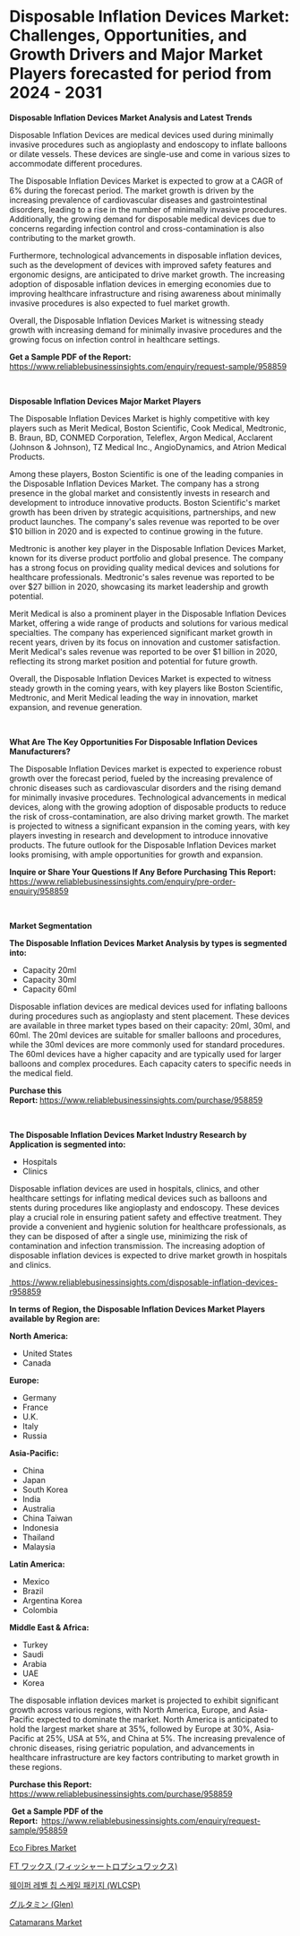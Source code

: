 <p><h1>Disposable Inflation Devices Market: Challenges, Opportunities, and Growth Drivers and Major Market Players forecasted for period from 2024 - 2031</h1></p><p><strong>Disposable Inflation Devices Market Analysis and Latest Trends</strong></p>
<p><p>Disposable Inflation Devices are medical devices used during minimally invasive procedures such as angioplasty and endoscopy to inflate balloons or dilate vessels. These devices are single-use and come in various sizes to accommodate different procedures.</p><p>The Disposable Inflation Devices Market is expected to grow at a CAGR of 6% during the forecast period. The market growth is driven by the increasing prevalence of cardiovascular diseases and gastrointestinal disorders, leading to a rise in the number of minimally invasive procedures. Additionally, the growing demand for disposable medical devices due to concerns regarding infection control and cross-contamination is also contributing to the market growth.</p><p>Furthermore, technological advancements in disposable inflation devices, such as the development of devices with improved safety features and ergonomic designs, are anticipated to drive market growth. The increasing adoption of disposable inflation devices in emerging economies due to improving healthcare infrastructure and rising awareness about minimally invasive procedures is also expected to fuel market growth.</p><p>Overall, the Disposable Inflation Devices Market is witnessing steady growth with increasing demand for minimally invasive procedures and the growing focus on infection control in healthcare settings.</p></p>
<p><strong>Get a Sample PDF of the Report:&nbsp;</strong> <a href="https://www.reliablebusinessinsights.com/enquiry/request-sample/958859">https://www.reliablebusinessinsights.com/enquiry/request-sample/958859</a></p>
<p>&nbsp;</p>
<p><strong>Disposable Inflation Devices Major Market Players</strong></p>
<p><p>The Disposable Inflation Devices Market is highly competitive with key players such as Merit Medical, Boston Scientific, Cook Medical, Medtronic, B. Braun, BD, CONMED Corporation, Teleflex, Argon Medical, Acclarent (Johnson & Johnson), TZ Medical Inc., AngioDynamics, and Atrion Medical Products. </p><p>Among these players, Boston Scientific is one of the leading companies in the Disposable Inflation Devices Market. The company has a strong presence in the global market and consistently invests in research and development to introduce innovative products. Boston Scientific's market growth has been driven by strategic acquisitions, partnerships, and new product launches. The company's sales revenue was reported to be over $10 billion in 2020 and is expected to continue growing in the future.</p><p>Medtronic is another key player in the Disposable Inflation Devices Market, known for its diverse product portfolio and global presence. The company has a strong focus on providing quality medical devices and solutions for healthcare professionals. Medtronic's sales revenue was reported to be over $27 billion in 2020, showcasing its market leadership and growth potential.</p><p>Merit Medical is also a prominent player in the Disposable Inflation Devices Market, offering a wide range of products and solutions for various medical specialties. The company has experienced significant market growth in recent years, driven by its focus on innovation and customer satisfaction. Merit Medical's sales revenue was reported to be over $1 billion in 2020, reflecting its strong market position and potential for future growth.</p><p>Overall, the Disposable Inflation Devices Market is expected to witness steady growth in the coming years, with key players like Boston Scientific, Medtronic, and Merit Medical leading the way in innovation, market expansion, and revenue generation.</p></p>
<p>&nbsp;</p>
<p><strong>What Are The Key Opportunities For Disposable Inflation Devices Manufacturers?</strong></p>
<p><p>The Disposable Inflation Devices market is expected to experience robust growth over the forecast period, fueled by the increasing prevalence of chronic diseases such as cardiovascular disorders and the rising demand for minimally invasive procedures. Technological advancements in medical devices, along with the growing adoption of disposable products to reduce the risk of cross-contamination, are also driving market growth. The market is projected to witness a significant expansion in the coming years, with key players investing in research and development to introduce innovative products. The future outlook for the Disposable Inflation Devices market looks promising, with ample opportunities for growth and expansion.</p></p>
<p><strong>Inquire or Share Your Questions If Any Before Purchasing This Report:</strong> <a href="https://www.reliablebusinessinsights.com/enquiry/pre-order-enquiry/958859">https://www.reliablebusinessinsights.com/enquiry/pre-order-enquiry/958859</a></p>
<p>&nbsp;</p>
<p><strong>Market Segmentation</strong></p>
<p><strong>The Disposable Inflation Devices Market Analysis by types is segmented into:</strong></p>
<p><ul><li>Capacity 20ml</li><li>Capacity 30ml</li><li>Capacity 60ml</li></ul></p>
<p><p>Disposable inflation devices are medical devices used for inflating balloons during procedures such as angioplasty and stent placement. These devices are available in three market types based on their capacity: 20ml, 30ml, and 60ml. The 20ml devices are suitable for smaller balloons and procedures, while the 30ml devices are more commonly used for standard procedures. The 60ml devices have a higher capacity and are typically used for larger balloons and complex procedures. Each capacity caters to specific needs in the medical field.</p></p>
<p><strong>Purchase this Report:&nbsp;</strong><a href="https://www.reliablebusinessinsights.com/purchase/958859">https://www.reliablebusinessinsights.com/purchase/958859</a></p>
<p>&nbsp;</p>
<p><strong>The Disposable Inflation Devices Market Industry Research by Application is segmented into:</strong></p>
<p><ul><li>Hospitals</li><li>Clinics</li></ul></p>
<p><p>Disposable inflation devices are used in hospitals, clinics, and other healthcare settings for inflating medical devices such as balloons and stents during procedures like angioplasty and endoscopy. These devices play a crucial role in ensuring patient safety and effective treatment. They provide a convenient and hygienic solution for healthcare professionals, as they can be disposed of after a single use, minimizing the risk of contamination and infection transmission. The increasing adoption of disposable inflation devices is expected to drive market growth in hospitals and clinics.</p></p>
<p><a href="https://www.reliablebusinessinsights.com/disposable-inflation-devices-r958859">&nbsp;https://www.reliablebusinessinsights.com/disposable-inflation-devices-r958859</a></p>
<p><strong>In terms of Region, the Disposable Inflation Devices Market Players available by Region are:</strong></p>
<p>
    <p> <strong> North America: </strong>
        <ul>
            <li>United States</li>
            <li>Canada</li>
        </ul>
        </p> 
    <p> <strong> Europe: </strong>
        <ul>
            <li>Germany</li>
            <li>France</li>
            <li>U.K.</li>
            <li>Italy</li>
            <li>Russia</li>
        </ul>
        </p> 
    <p> <strong> Asia-Pacific: </strong>
        <ul>
            <li>China</li>
            <li>Japan</li>
            <li>South Korea</li>
            <li>India</li>
            <li>Australia</li>
            <li>China Taiwan</li>
            <li>Indonesia</li>
            <li>Thailand</li>
            <li>Malaysia</li>
        </ul>
        </p> 
    <p> <strong> Latin America: </strong>
        <ul>
            <li>Mexico</li>
            <li>Brazil</li>
            <li>Argentina Korea</li>
            <li>Colombia</li>
        </ul>
        </p> 
    <p> <strong> Middle East & Africa: </strong>
        <ul>
            <li>Turkey</li>
            <li>Saudi</li>
            <li>Arabia</li>
            <li>UAE</li>
            <li>Korea</li>
        </ul>
    </p>
    </p>
<p><p>The disposable inflation devices market is projected to exhibit significant growth across various regions, with North America, Europe, and Asia-Pacific expected to dominate the market. North America is anticipated to hold the largest market share at 35%, followed by Europe at 30%, Asia-Pacific at 25%, USA at 5%, and China at 5%. The increasing prevalence of chronic diseases, rising geriatric population, and advancements in healthcare infrastructure are key factors contributing to market growth in these regions.</p></p>
<p><strong>Purchase this Report: </strong><a href="https://www.reliablebusinessinsights.com/purchase/958859">https://www.reliablebusinessinsights.com/purchase/958859</a></p>
<p>&nbsp;<strong>Get a Sample PDF of the Report:&nbsp;&nbsp;</strong><a href="https://www.reliablebusinessinsights.com/enquiry/request-sample/958859">https://www.reliablebusinessinsights.com/enquiry/request-sample/958859</a></p>
<p><strong></strong></p>
<p><p><a href="https://github.com/peachesmcdowel1/Market-Research-Report-List-2/blob/main/eco-fibres-market.md">Eco Fibres Market</a></p><p><a href="https://github.com/CloydAbbott2023/Market-Research-Report-List-1/blob/main/940860984541.md">FT ワックス (フィッシャートロプシュワックス)</a></p><p><a href="https://medium.com/@frankfurter67567/%EC%9B%A8%EC%9D%B4%ED%8D%BC-%EB%A0%88%EB%B2%A8-%EC%B9%A9-%EC%8A%A4%EC%BC%80%EC%9D%BC-%ED%8C%A8%ED%82%A4%EC%A7%80-wlcsp-%EC%8B%9C%EC%9E%A5-%EA%B7%9C%EB%AA%A8-%EC%8B%9C%EC%9E%A5-%EC%A0%84%EB%A7%9D-%EB%B0%8F-%EC%8B%9C%EC%9E%A5-%EC%98%88%EC%B8%A1-2024%EB%85%84%EB%B6%80%ED%84%B0-2031%EB%85%84-52783cfdd05b">웨이퍼 레벨 칩 스케일 패키지 (WLCSP)</a></p><p><a href="https://github.com/Fatimaklein1/Market-Research-Report-List-1/blob/main/481447884543.md">グルタミン (Glen)</a></p><p><a href="https://github.com/edytherolanlouisejk1miz0wig/Market-Research-Report-List-2/blob/main/catamarans-market.md">Catamarans Market</a></p></p>